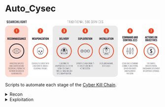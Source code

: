 # Auto_Cysec  

![image](img/22.06.24-Cyber-Kill-Chain-03.webp "Cyber Kill Chain")

Scripts to automate each stage of the [Cyber Kill Chain](https://www.slcyber.io/shifting-left-in-the-cyber-kill-chain/).

<details>
<summary>Recon</summary>
EnumDom.sh - Domain Enumeration </br>
XSSseek.py - XSS Exploit Sniffer
</details>

<details>
<summary>Exploitation</summary>
SQLinjector.py
</details>
